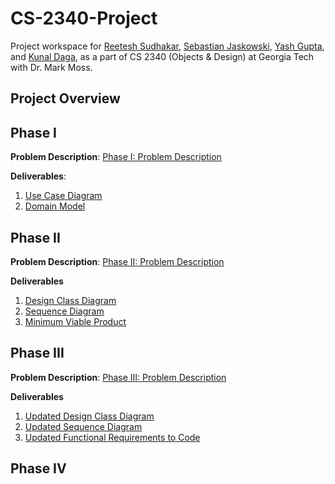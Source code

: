 # CS-2340-Project
Project workspace for [Reetesh Sudhakar](mailto::rsudhakar9@gatech.edu), [Sebastian Jaskowski](mailto::sjaskowski3@gatech.edu), [Yash Gupta](mailto::ygupta46@gatech.edu), and [Kunal Daga](mailto::kdaga7@gatech.edu), as a part of CS 2340 (Objects &amp; Design) at Georgia Tech with Dr. Mark Moss.

## Project Overview

## Phase I
**Problem Description**: [Phase I: Problem Description](https://github.gatech.edu/rsudhakar9/CS-2340-Project/blob/main/resources/phase-i-problem-description.pdf)

**Deliverables**:
1. [Use Case Diagram](https://github.gatech.edu/rsudhakar9/CS-2340-Project/blob/main/phase-1/use-case-diagram.pdf)
2. [Domain Model](https://github.gatech.edu/rsudhakar9/CS-2340-Project/blob/main/phase-1/domain-model.pdf)

## Phase II
**Problem Description**: [Phase II: Problem Description](https://github.gatech.edu/rsudhakar9/CS-2340-Project/blob/main/resources/phase-ii-problem-description.md)

**Deliverables**
1. [Design Class Diagram](https://github.gatech.edu/rsudhakar9/CS-2340-Project/blob/main/phase-2/src/diagram-artifacts/design_class_diagram_team13.pdf)
2. [Sequence Diagram](https://github.gatech.edu/rsudhakar9/CS-2340-Project/blob/main/phase-2/src/diagram-artifacts/sequence_diagram_team13.pdf)
3. [Minimum Viable Product](https://github.gatech.edu/rsudhakar9/CS-2340-Project/tree/main/phase-2)

## Phase III
**Problem Description**: [Phase III: Problem Description](https://github.gatech.edu/rsudhakar9/CS-2340-Project/blob/main/resources/phase-iii-problem-description.md)

**Deliverables**
1. [Updated Design Class Diagram](https://github.gatech.edu/rsudhakar9/CS-2340-Project/blob/main/phase-3/src/diagram-artifacts/design_class_diagram_team13.pdf)
2. [Updated Sequence Diagram](https://github.gatech.edu/rsudhakar9/CS-2340-Project/blob/main/phase-3/src/diagram-artifacts/sequence_diagram_team13.pdf)
3. [Updated Functional Requirements to Code](https://github.gatech.edu/rsudhakar9/CS-2340-Project/tree/main/phase-3)

## Phase IV
